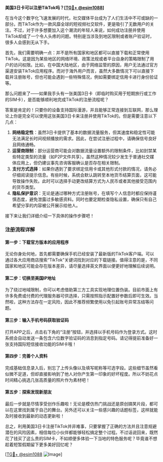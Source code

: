 **美国3日卡可以注册TikTok吗？[[TG💪+ @esim1088](https://t.me/s/esim1088)]**

在当今这个数字化飞速发展的时代，社交媒体平台成为了人们生活中不可或缺的一部分。而TikTok作为一款风靡全球的短视频社交软件，更是吸引了无数用户的关注。不过，对于许多想要加入这个潮流的年轻人来说，如何成功注册并使用TikTok却成了一个令人头疼的问题。特别是当涉及到地区限制或者账户验证时，很多人会感到无从下手。

首先，我们需要明确一点：并不是所有国家和地区都可以直接下载和正常使用TikTok。这是因为某些地区的网络环境、政策法规或者平台自身的策略限制了用户的访问权限。比如，在中国大陆地区，由于网络监管的原因，用户无法通过官方渠道安装TikTok应用程序。而对于海外用户而言，虽然大多数情况下可以直接下载并注册账号，但也可能会遇到一些特殊情况，例如需要绑定信用卡进行身份验证等。

那么问题来了——如果我手头有一张美国3日卡（即临时购买用于短期旅行或工作的SIM卡），是否能够顺利地完成TikTok的注册流程呢？

答案是肯定的！只要你的设备支持国际漫游，并且能够正常连接到互联网，那么理论上你是完全可以使用这张美国3日卡来注册并使用TikTok的。但是需要注意以下几点：

1. **网络稳定性**：虽然3日卡提供了基本的数据流量服务，但其速度和稳定性可能无法满足长时间视频播放的需求。因此，在尝试注册过程中，请确保信号良好且网络通畅。
2. **运营商限制**：部分运营商可能会对数据流量设置额外的限制条件，比如封禁某些特定类型的流量（如P2P文件共享）。虽然这种情况较少发生于普通社交媒体应用上，但仍建议事先咨询客服确认是否存在相关限制。
3. **支付方式选择**：如果你遇到了要求绑定信用卡或其他形式付款的情况，请务必仔细阅读提示信息。有些时候，系统会默认跳转至本地货币结算页面，这可能导致操作失败。此时可以选择手动更改结算方式为人民币或者其他接受范围内的货币类型。
4. **隐私保护意识**：无论是通过哪种方式注册账号，在填写个人信息时都应保持谨慎态度，避免泄露过多敏感资料。同时也要定期检查隐私设置，确保只有自己希望分享的内容被公开展示给他人。

接下来让我们详细介绍一下具体的操作步骤吧！

### 注册流程详解

#### 第一步：下载官方版本的应用程序
无论你身处何地，首先都需要确保手机已经安装了最新版的TikTok客户端。可以通过各大应用商店搜索“TikTok”关键词找到对应的下载链接。值得注意的是，不同国家和地区可能会存在版本差异，请尽量选择英文界面以便更好地理解后续说明。

#### 第二步：切换至美国IP地址
为了绕过地域限制，你可以考虑借助第三方工具实现地理位置伪装。目前市面上有许多免费或付费的代理服务器可供选择，只需按照指示配置好参数后即可生效。当然啦，这种方法存在一定风险，因此不推荐频繁使用以免引起账号异常冻结等问题。

#### 第三步：输入手机号码获取验证码
打开APP之后，点击右下角的“注册”按钮，并选择以手机号码作为登录方式。这时系统会自动发送一条包含六位数字验证码的消息到指定号码。请记得提前准备好一张支持国际短信接收功能的SIM卡哦！

#### 第四步：完善个人资料
完成基础信息录入后，别忘了上传头像以及填写昵称等可选字段。这些细节虽然看似微不足道，但却直接影响到了他人对你产生第一印象的好坏程度。所以不妨花点时间精心挑选几张高质量的照片作为素材吧！

#### 第五步：探索发现新朋友
最后一步就是尽情享受创作乐趣啦！无论是模仿热门挑战还是原创搞笑片段，都可以在这里找到属于自己的舞台。另外还可以关注一些感兴趣的话题标签，这样就能及时接收到最新的动态更新啦！

总之，利用美国3日卡注册TikTok并非难事，只要掌握了正确的方法并且注意规避潜在的风险因素，相信每位小伙伴都能够轻松搞定整个过程。不过话说回来，既然花了钱买了这么贵的SIM卡，不如顺便多体验一下当地的特色服务呢？毕竟谁不想趁着短暂假期留下更多美好回忆呢？

[[TG💪+ @esim1088](https://t.me/s/esim1088) ![Image](https://i.postimg.cc/4NQfJmqS/Snipaste-2025-05-13-00-14-12.png)]